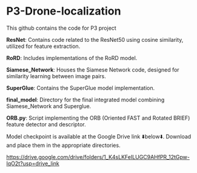# P3-Drone-localization
This github contains the code for P3 project

**ResNet**: Contains code related to the ResNet50 using cosine similarity, utilized for feature extraction.

**RoRD**: Includes implementations of the RoRD model.

**Siamese_Network**: Houses the Siamese Network code, designed for similarity learning between image pairs.

**SuperGlue**: Contains the SuperGlue model implementation.

**final_model**: Directory for the final integrated model combining Siamese_Network and Superglue.

**ORB.py**: Script implementing the ORB (Oriented FAST and Rotated BRIEF) feature detector and descriptor.

Model checkpoint is available at the Google Drive link ⬇️below⬇️. Download and place them in the appropriate directories.

https://drive.google.com/drive/folders/1_K4sLKFeILUGC9AHfPR_12tGpw-IqO2t?usp=drive_link
